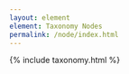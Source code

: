 ```yaml
---
layout: element
element: Taxonomy Nodes
permalink: /node/index.html
---
```


{% include taxonomy.html %}
